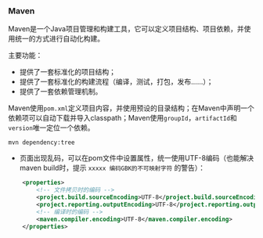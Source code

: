 ### Maven

Maven是一个Java项目管理和构建工具，它可以定义项目结构、项目依赖，并使用统一的方式进行自动化构建。

主要功能：

- 提供了一套标准化的项目结构；
- 提供了一套标准化的构建流程（编译，测试，打包，发布……）；
- 提供了一套依赖管理机制。

Maven使用`pom.xml`定义项目内容，并使用预设的目录结构；在Maven中声明一个依赖项可以自动下载并导入classpath；Maven使用`groupId`，`artifactId`和`version`唯一定位一个依赖。



`mvn dependency:tree`



- 页面出现乱码，可以在pom文件中设置属性，统一使用UTF-8编码（也能解决maven build时，提示 `xxxxx 编码GBK的不可映射字符` 的警告）：

```xml
    <properties>
		<!-- 文件拷贝时的编码 -->
        <project.build.sourceEncoding>UTF-8</project.build.sourceEncoding>
        <project.reporting.outputEncoding>UTF-8</project.reporting.outputEncoding>
        <!-- 编译时的编码 -->
        <maven.compiler.encoding>UTF-8</maven.compiler.encoding>
	</properties>
```

